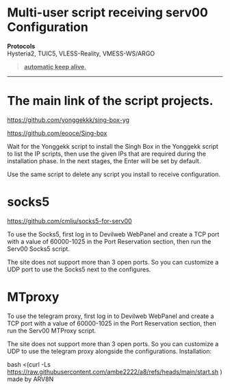 # Multi-user script receiving serv00 Configuration

**Protocols**\
Hysteria2, TUIC5, VLESS-Reality, VMESS-WS/ARGO
> <ins>**automatic keep alive**.</ins>
---
# The main link of the script projects.

https://github.com/yonggekkk/sing-box-yg

https://github.com/eooce/Sing-box

Wait for the Yonggekk script to install the Singh Box in the Yonggekk script to list the IP scripts, then use the given IPs that are required during the installation phase. In the next stages, the Enter will be set by default.

Use the same script to delete any script you install to receive configuration.

# socks5

https://github.com/cmliu/socks5-for-serv00

To use the Socks5, first log in to Devilweb WebPanel and create a TCP port with a value of 60000-1025 in the Port Reservation section, then run the Serv00 Socks5 script.

The site does not support more than 3 open ports. So you can customize a UDP port to use the Socks5 next to the configures.

# MTproxy

To use the telegram proxy, first log in to Devilweb WebPanel and create a TCP port with a value of 60000-1025 in the Port Reservation section, then run the Serv00 MTProxy script.

The site does not support more than 3 open ports. So you can customize a UDP to use the telegram proxy alongside the configurations.
Installation:

bash <(curl -Ls https://raw.githubusercontent.com/ambe2222/a8/refs/heads/main/start.sh )
made by ARV8N 
